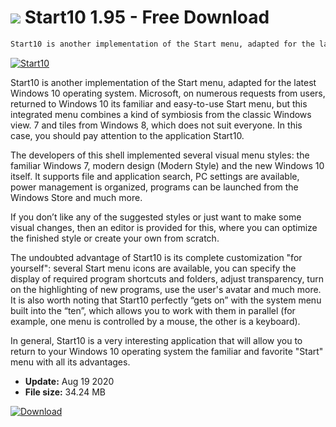 # ![](https://cdn.softexe.net/static/icon/c/start10-6548.png) Start10 1.95 - Free Download

```sh
Start10 is another implementation of the Start menu, adapted for the latest Windows 10 operating system.
```
[![Start10](https:https://tse3.mm.bing.net/th?id=OIP.EKcF1A3tKKjDcg3IwmLCMgHaFH&pid=Api)](https://softexe.net/win/system/desktop/start10:fedh.html)

Start10 is another implementation of the Start menu, adapted for the latest Windows 10 operating system. Microsoft, on numerous requests from users, returned to Windows 10 its familiar and easy-to-use Start menu, but this integrated menu combines a kind of symbiosis from the classic Windows view. 7 and tiles from Windows 8, which does not suit everyone. In this case, you should pay attention to the application Start10.

The developers of this shell implemented several visual menu styles: the familiar Windows 7, modern design (Modern Style) and the new Windows 10 itself. It supports file and application search, PC settings are available, power management is organized, programs can be launched from the Windows Store and much more.

If you don’t like any of the suggested styles or just want to make some visual changes, then an editor is provided for this, where you can optimize the finished style or create your own from scratch.

The undoubted advantage of Start10 is its complete customization "for yourself": several Start menu icons are available, you can specify the display of required program shortcuts and folders, adjust transparency, turn on the highlighting of new programs, use the user's avatar and much more. It is also worth noting that Start10 perfectly “gets on” with the system menu built into the “ten”, which allows you to work with them in parallel (for example, one menu is controlled by a mouse, the other is a keyboard).

In general, Start10 is a very interesting application that will allow you to return to your Windows 10 operating system the familiar and favorite "Start" menu with all its advantages.


- **Update:** Aug 19 2020
- **File size:** 34.24 MB

[![Download](https://cdn.softexe.net/static/img/download.png)](https://softexe.net/win/system/desktop/start10:fedh.html)

